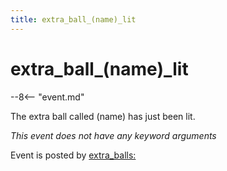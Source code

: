 ```yaml
---
title: extra_ball_(name)_lit
---
```


# extra_ball_(name)\_lit


--8<-- "event.md"

The extra ball called (name) has just been lit.

*This event does not have any keyword arguments*

Event is posted by [extra_balls:](../config/extra_balls.md)
